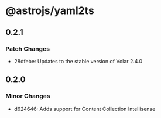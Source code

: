 # @astrojs/yaml2ts

## 0.2.1

### Patch Changes

- 28dfebe: Updates to the stable version of Volar 2.4.0

## 0.2.0

### Minor Changes

- d624646: Adds support for Content Collection Intellisense
